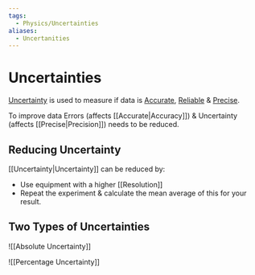 ```yaml
---
tags:
  - Physics/Uncertainties
aliases:
  - Uncertanities
---
```

# Uncertainties
[Uncertainty](Uncertainty.md) is used to measure if data is [Accurate](Accurate.md), [Reliable](Reliable.md) & [Precise](Precise.md).

To improve data Errors (affects [[Accurate|Accuracy]]) & Uncertainty (affects [[Precise|Precision]]) needs to be reduced.

## Reducing Uncertainty
[[Uncertainty|Uncertainty]] can be reduced by:

- Use equipment with a higher [[Resolution]]
- Repeat the experiment & calculate the mean average of this for your result.

## Two Types of Uncertainties

![[Absolute Uncertainty]]

![[Percentage Uncertainty]]